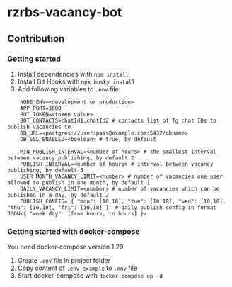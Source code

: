 # rzrbs-vacancy-bot

## Contribution

### Getting started

1. Install dependencies with `npm install`
2. Install Git Hooks with `npx husky install`
3. Add following variables to `.env` file:

```
    NODE_ENV=<development or production>
    APP_PORT=3000
    BOT_TOKEN=<token value>
    BOT_CONTACTS=chatId1,chatId2 # contacts list of Tg chat IDs to publish vacancies to
    DB_URL=<postgres://user:pass@example.com:5432/dbname>
    DB_SSL_ENABLED=<boolean> # true, by default

    MIN_PUBLISH_INTERVAL=<number of hours> # the smallest interval between vacancy publishing, by default 2
    PUBLISH_INTERVAL=<number of hours> # interval between vacancy publishing, by default 5
    USER_MONTH_VACANCY_LIMIT=<number> # number of vacancies one user allowed to publish in one month, by default 1
    DAILY_VACANCY_LIMIT=<number> # number of vacancies which can be published in a day, by default 2
    PUBLISH_CONFIG='{ "mon": [10,18], "tue": [10,18], "wed": [10,18], "thu": [10,18], "fri": [10,18] }' # daily publish config in format JSON<{ "week day": [from hours, to hours] }>
```

### Getting started with docker-compose

You need docker-compose version 1.29

1. Create `.env` file in project folder
2. Copy content of `.env.example` to `.env` file
3. Start docker-compose with `docker-compose up -d`
